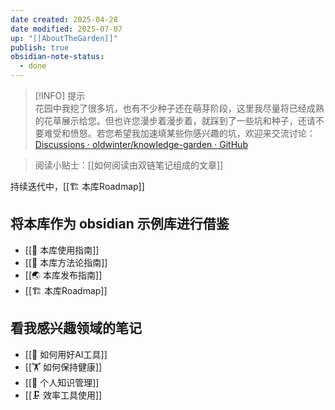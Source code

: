 ```yaml
---
date created: 2025-04-28
date modified: 2025-07-07
up: "[[AboutTheGarden]]"
publish: true
obsidian-note-status:
  - done
---
```


> [!INFO] 提示  
> 花园中我挖了很多坑，也有不少种子还在萌芽阶段，这里我尽量将已经成熟的花草展示给您。但也许您漫步着漫步着，就踩到了一些坑和种子，还请不要难受和愤怒。若您希望我加速填某些你感兴趣的坑，欢迎来交流讨论：[Discussions · oldwinter/knowledge-garden · GitHub](https://github.com/oldwinter/knowledge-garden/discussions)

> 阅读小贴士：[[如何阅读由双链笔记组成的文章]]

持续迭代中，[[🏗 本库Roadmap]]

## 将本库作为 obsidian 示例库进行借鉴

- [[🧰 本库使用指南]]
- [[🍫 本库方法论指南]]
- [[🌏 本库发布指南]]
- [[🏗 本库Roadmap]]

## 看我感兴趣领域的笔记

- [[🔧 如何用好AI工具]]
- [[🏋 如何保持健康]]
- [[🧀 个人知识管理]]
- [[🗜 效率工具使用]]
